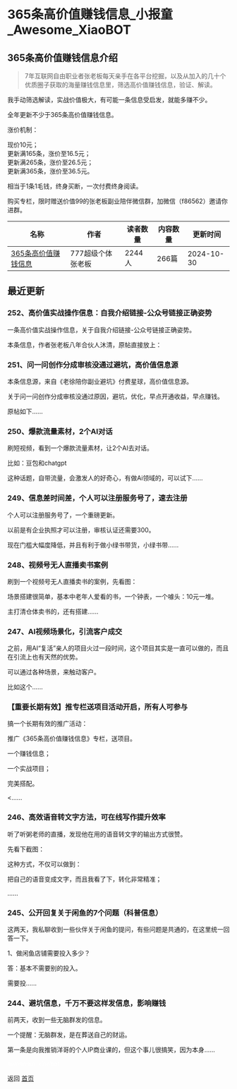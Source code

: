 # 365条高价值赚钱信息_小报童_Awesome_XiaoBOT

## 365条高价值赚钱信息介绍
> 7年互联网自由职业者张老板每天亲手在各平台挖掘，以及从加入的几十个优质圈子获取的海量赚钱信息里，筛选高价值赚钱信息，验证、解读。    
    
我手动筛选解读，实战价值极大，有可能一条信息受启发，就能多赚不少。    
    
全年更新不少于365条高价值赚钱信息。    
    
涨价机制：    
    
现价10元；    
更新满165条，涨价至16.5元；    
更新满265条，涨价至26.5元；    
更新满365条，涨价至36.5元。    
    
相当于1条1毛钱，终身买断，一次付费终身阅读。    
    
购买专栏，限时赠送价值99的张老板副业陪伴微信群，加微信（f86562）邀请你进群。  
  


|名称|作者|读者数量|内容数量|更新时间|
|---|---|---|---|---|
|[365条高价值赚钱信息](https://xiaobot.net/p/f22173?refer=0b133df9-27dc-423b-8101-639049001c13)|777超级个体张老板|2244人|266篇|2024-10-30|

## 最近更新
### 252、高价值实战操作信息：自我介绍链接-公众号链接正确姿势

一条高价值实战操作信息，关于自我介绍链接-公众号链接正确姿势。

本条信息，作者张老板八年合伙人沐清，原帖直接放上：

### 251、问一问创作分成审核没通过避坑，高价值信息源

本条信息源，来自《老徐陪你副业避坑》付费星球，高价值信息源。

关于问一问创作分成审核没通过原因，避坑，优化，早点开通收益，早点赚钱。

原帖如下......

### 250、爆款流量素材，2个AI对话

刷短视频，看到一个爆款流量素材，让2个AI去对话。

比如：豆包和chatgpt

这种话题，自带流量，会激发人的好奇心，有做Ai领域的，可以试下......

### 249、信息差时间差，个人可以注册服务号了，速去注册

个人可以注册服务号了，一个重磅更新。

以前是有企业执照才可以注册，审核认证还需要300。

现在门槛大幅度降低，并且有利于做小绿书带货，小绿书带......

### 248、视频号无人直播卖书案例

刷到一个视频号无人直播卖书的案例，先看图：

场景搭建很简单，基本中老年人爱看的书，一个钟表，一个噱头：10元一堆。

主打清仓体卖书的，还有搭建......

### 247、AI视频场景化，引流客户成交

之前，用AI“复活”亲人的项目火过一段时间，这个项目其实是一直可以做的，而且在引流上也有天然的优势。

可以通过各种场景，来触动客户。

比如这个......

### 【重要长期有效】推专栏送项目活动开启，所有人可参与

搞一个长期有效的推广活动：

推广《365条高价值赚钱信息》专栏，送项目。

一个赚钱信息；

一个实战项目；

完美搭配。

<......

### 246、高效语音转文字方法，可在线写作提升效率

听了听粥老师的直播，发现他在用的语音转文字的输出方式很赞。

先看下截图：

这种方式，不仅可以做到：

把自己的语音变成文字，而且我看了下，转化非常精准；

......

### 245、公开回复关于闲鱼的7个问题（科普信息）

这两天，我私聊收到一些伙伴关于闲鱼的提问，有些问题是共通的，在这里统一回答一下。

1、做闲鱼店铺需要投入多少？

答：基本不需要别的投入。

需要投......

### 244、避坑信息，千万不要这样发信息，影响赚钱

前两天，收到一些无脑群发的信息。

一个提醒：无脑群发，是在葬送自己的财运。

第一条是向我推销洋哥的个人IP商业课的，但这个事儿很搞笑，因为本身......


<a href="https://github.com/Reno9527/awesome-xiaobot" style="color: white; text-decoration: none;">awesome-xiaobot</a>

返回 [首页](../README.md)
